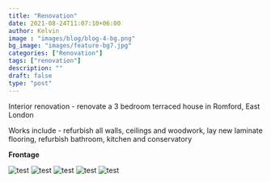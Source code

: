 ```yaml
---
title: "Renovation"
date: 2021-08-24T11:07:10+06:00
author: Kelvin
image : "images/blog/blog-4-bg.png"
bg_image: "images/feature-bg7.jpg"
categories: ["Renovation"]
tags: ["renovation"]
description: ""
draft: false
type: "post"
---
```


Interior renovation  - renovate a 3 bedroom terraced house in Romford, East London

Works include  - refurbish all walls, ceilings and woodwork, lay new laminate flooring, refurbish bathroom, kitchen and conservatory


**Frontage**

![test](/images/blog/blog-4%20(1).jpg)
![test](/images/blog/blog-4%20(2).jpg)
![test](/images/blog/blog-4%20(3).jpg)
![test](/images/blog/blog-4%20(4).jpg)
![test](/images/blog/blog-4%20(5).jpg)
